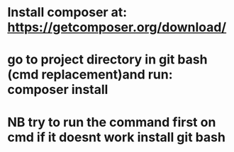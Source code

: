 # Install composer at: https://getcomposer.org/download/
# go to project directory in git bash (cmd replacement)and run: composer install 
# NB try to run the command first on cmd if it doesnt work install git bash 